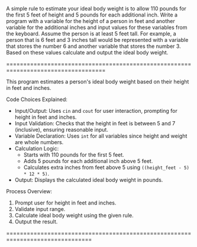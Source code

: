 A simple rule to estimate your ideal body weight is to allow 110 pounds for the
first 5 feet of height and 5 pounds for each additional inch. Write a program with
a variable for the height of a person in feet and another variable for the additional
inches and input values for these variables from the keyboard. Assume the person
is at least 5 feet tall. For example, a person that is 6 feet and 3 inches tall would be
represented with a variable that stores the number 6 and another variable that stores
the number 3. Based on these values calculate and output the ideal body weight.

===================================================================================


This program estimates a person's ideal body weight based on their height in feet and inches.

Code Choices Explained:
- Input/Output: Uses `cin` and `cout` for user interaction, prompting for height in feet and inches.
- Input Validation: Checks that the height in feet is between 5 and 7 (inclusive),
  ensuring reasonable input.
- Variable Declaration: Uses `int` for all variables since height and weight are whole numbers.
- Calculation Logic:
  - Starts with 110 pounds for the first 5 feet.
  - Adds 5 pounds for each additional inch above 5 feet.
  - Calculates extra inches from feet above 5 using `((height_feet - 5) * 12 * 5)`.
- Output: Displays the calculated ideal body weight in pounds.

Process Overview:
1. Prompt user for height in feet and inches.
2. Validate input range.
3. Calculate ideal body weight using the given rule.
4. Output the result.

===============================================================================